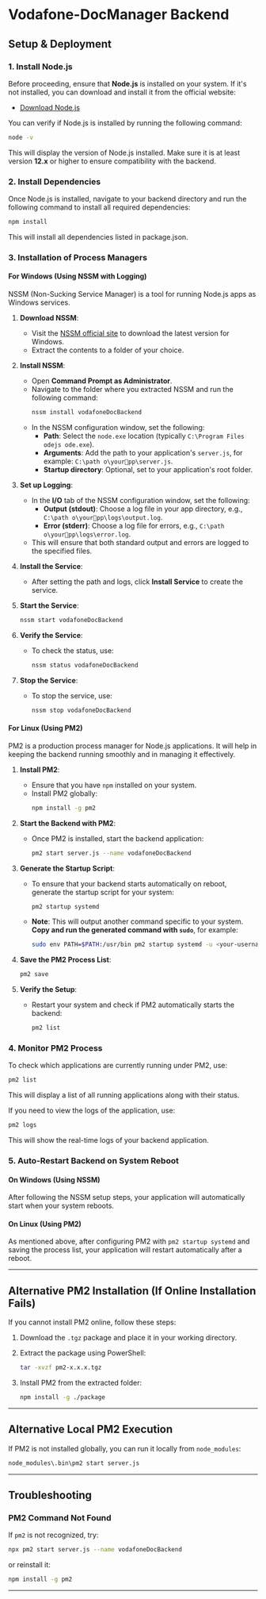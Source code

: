 
# Vodafone-DocManager Backend

## Setup & Deployment

### 1. Install Node.js

Before proceeding, ensure that **Node.js** is installed on your system. If it's not installed, you can download and install it from the official website:

- [Download Node.js](https://nodejs.org/)

You can verify if Node.js is installed by running the following command:

```bash
node -v
```

This will display the version of Node.js installed. Make sure it is at least version **12.x** or higher to ensure compatibility with the backend.

### 2. Install Dependencies

Once Node.js is installed, navigate to your backend directory and run the following command to install all required dependencies:

```bash
npm install
```

This will install all dependencies listed in package.json.

### 3. Installation of Process Managers

#### **For Windows (Using NSSM with Logging)**

NSSM (Non-Sucking Service Manager) is a tool for running Node.js apps as Windows services.

1. **Download NSSM**:
   - Visit the [NSSM official site](https://nssm.cc/download) to download the latest version for Windows.
   - Extract the contents to a folder of your choice.

2. **Install NSSM**:
   - Open **Command Prompt as Administrator**.
   - Navigate to the folder where you extracted NSSM and run the following command:
     ```bash
     nssm install vodafoneDocBackend
     ```
   - In the NSSM configuration window, set the following:
     - **Path**: Select the `node.exe` location (typically `C:\Program Files
odejs
ode.exe`).
     - **Arguments**: Add the path to your application's `server.js`, for example: `C:\path	o\yourpp\server.js`.
     - **Startup directory**: Optional, set to your application's root folder.

3. **Set up Logging**:
   - In the **I/O** tab of the NSSM configuration window, set the following:
     - **Output (stdout)**: Choose a log file in your app directory, e.g., `C:\path	o\yourpp\logs\output.log`.
     - **Error (stderr)**: Choose a log file for errors, e.g., `C:\path	o\yourpp\logs\error.log`.
   - This will ensure that both standard output and errors are logged to the specified files.

4. **Install the Service**:
   - After setting the path and logs, click **Install Service** to create the service.

5. **Start the Service**:
   ```bash
   nssm start vodafoneDocBackend
   ```

6. **Verify the Service**:
   - To check the status, use:
     ```bash
     nssm status vodafoneDocBackend
     ```

7. **Stop the Service**:
   - To stop the service, use:
     ```bash
     nssm stop vodafoneDocBackend
     ```

#### **For Linux (Using PM2)**

PM2 is a production process manager for Node.js applications. It will help in keeping the backend running smoothly and in managing it effectively.

1. **Install PM2**:
   - Ensure that you have `npm` installed on your system.
   - Install PM2 globally:
     ```bash
     npm install -g pm2
     ```

2. **Start the Backend with PM2**:
   - Once PM2 is installed, start the backend application:
     ```bash
     pm2 start server.js --name vodafoneDocBackend
     ```

3. **Generate the Startup Script**:
   - To ensure that your backend starts automatically on reboot, generate the startup script for your system:
     ```bash
     pm2 startup systemd
     ```
   - **Note**: This will output another command specific to your system. **Copy and run the generated command with `sudo`**, for example:
     ```bash
     sudo env PATH=$PATH:/usr/bin pm2 startup systemd -u <your-username> --hp /home/<your-username>
     ```

4. **Save the PM2 Process List**:
   ```bash
   pm2 save
   ```

5. **Verify the Setup**:
   - Restart your system and check if PM2 automatically starts the backend:
     ```bash
     pm2 list
     ```

### 4. Monitor PM2 Process

To check which applications are currently running under PM2, use:

```bash
pm2 list
```

This will display a list of all running applications along with their status.

If you need to view the logs of the application, use:

```bash
pm2 logs
```

This will show the real-time logs of your backend application.

### 5. Auto-Restart Backend on System Reboot

#### **On Windows (Using NSSM)**

After following the NSSM setup steps, your application will automatically start when your system reboots.

#### **On Linux (Using PM2)**

As mentioned above, after configuring PM2 with `pm2 startup systemd` and saving the process list, your application will restart automatically after a reboot.

---

## Alternative PM2 Installation (If Online Installation Fails)

If you cannot install PM2 online, follow these steps:

1. Download the `.tgz` package and place it in your working directory.

2. Extract the package using PowerShell:

   ```bash
   tar -xvzf pm2-x.x.x.tgz
   ```

3. Install PM2 from the extracted folder:

   ```bash
   npm install -g ./package
   ```

---

## Alternative Local PM2 Execution

If PM2 is not installed globally, you can run it locally from `node_modules`:

```bash
node_modules\.bin\pm2 start server.js
```

---

## Troubleshooting

### PM2 Command Not Found

If `pm2` is not recognized, try:

```bash
npx pm2 start server.js --name vodafoneDocBackend
```

or reinstall it:

```bash
npm install -g pm2
```

---
